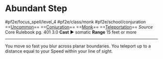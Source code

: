 # Abundant Step
#pf2e/focus_spell/level_4 #pf2e/class/monk #pf2e/school/conjuration 
==[Uncommon](../../../../../TTRPGShare-Pathfinder-2E-Vault/rules/traits/uncommon.md)== ==[Conjuration](../../../../../TTRPGShare-Pathfinder-2E-Vault/rules/traits/conjuration.md)== ==[Monk](../../../../../TTRPGShare-Pathfinder-2E-Vault/rules/traits/monk.md)== ==[Teleportation](../../../../../TTRPGShare-Pathfinder-2E-Vault/rules/traits/teleportation.md)==
*Source* Core Rulebook pg. 401 3.0
**Cast** ► somatic
**Range** 15 feet or more

---
You move so fast you blur across planar boundaries. You teleport up to a distance equal to your Speed within your line of sight.
